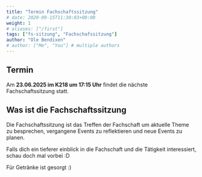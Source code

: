 ```yaml
---
title: "Termin Fachschaftssitzung"
# date: 2020-09-15T11:30:03+00:00
weight: 1
# aliases: ["/first"]
tags: ["fs-sitzung", "Fachschafssitzung"]
author: "Ole Bendixen"
# author: ["Me", "You"] # multiple authors
---
```


## Termin

Am **23.06.2025 im K218 um 17:15 Uhr** findet die nächste Fachschaftssitzung statt.

## Was ist die Fachschaftssitzung

Die Fachschaftssitzung ist das Treffen der Fachschaft um aktuelle Theme zu besprechen, vergangene Events zu reflektieren und neue Events zu planen.

Falls dich ein tieferer einblick in die Fachschaft und die Tätigkeit interessiert, schau doch mal vorbei :D

Für Getränke ist gesorgt :)

